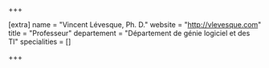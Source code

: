 +++

[extra]
name = "Vincent Lévesque, Ph. D."
website = "http://vlevesque.com"
title = "Professeur"
departement = "Département de génie logiciel et des TI"
specialities = []

+++